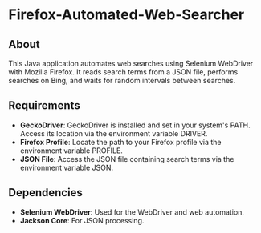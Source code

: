 # Firefox-Automated-Web-Searcher

## About
This Java application automates web searches using Selenium WebDriver with Mozilla Firefox. It reads search terms from a JSON file, performs searches on Bing, and waits for random intervals between searches.

## Requirements
- **GeckoDriver**: GeckoDriver is installed and set in your system's PATH. Access its location via the environment variable DRIVER.  
- **Firefox Profile**: Locate the path to your Firefox profile via the environment variable PROFILE.  
- **JSON File**: Access the JSON file containing search terms via the environment variable JSON.

## Dependencies
- **Selenium WebDriver**: Used for the WebDriver and web automation.  
- **Jackson Core**: For JSON processing.

